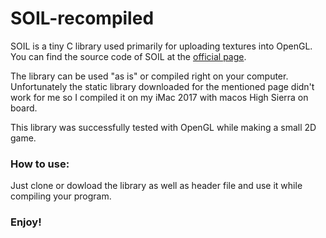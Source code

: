 # SOIL-recompiled

SOIL is a tiny C library used primarily for uploading textures into OpenGL.
You can find the source code of SOIL at the [official page](https://www.lonesock.net/soil.html).

The library can be used "as is" or compiled right on your computer. 
Unfortunately the static library downloaded for the mentioned page didn't work for me so I compiled it on my iMac 2017 with macos High Sierra on board.

This library was successfully tested with OpenGL while making a small 2D game.

### How to use:
Just clone or dowload the library as well as header file and use it while compiling your program.

### Enjoy!
